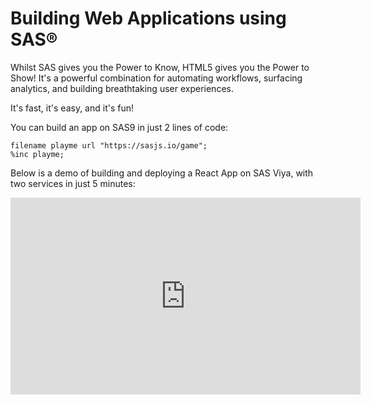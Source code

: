 # Building Web Applications using SAS®


Whilst SAS gives you the Power to Know, HTML5 gives you the Power to Show!  It's a powerful combination for automating workflows, surfacing analytics, and building breathtaking user experiences.

It's fast, it's easy, and it's fun!

You can build an app on SAS9 in just 2 lines of code:

```
filename playme url "https://sasjs.io/game";
%inc playme;
```

Below is a demo of building and deploying a React App on SAS Viya, with two services in just 5 minutes:

<iframe width="560" height="315" src="https://www.youtube.com/embed/vSNBea_M8yU" frameborder="0" allow="accelerometer; autoplay; encrypted-media; gyroscope; picture-in-picture" allowfullscreen></iframe>
